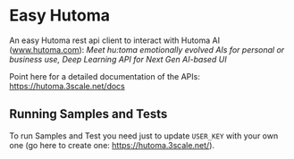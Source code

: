 # Easy Hutoma

An easy Hutoma rest api client to interact with Hutoma AI (www.hutoma.com): *Meet hu:toma emotionally evolved AIs for personal or business use, Deep Learning API for Next Gen AI-based UI* 

Point here for a detailed documentation of the APIs: https://hutoma.3scale.net/docs

## Running Samples and Tests

To run Samples and Test you need just to update `USER_KEY` with your own one (go here to create one: https://hutoma.3scale.net/).